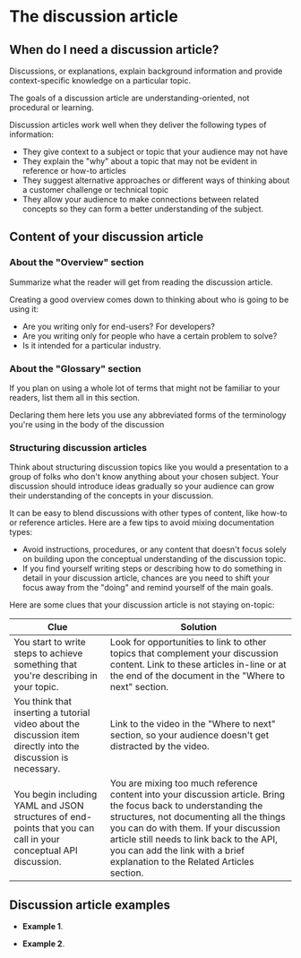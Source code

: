 # The discussion article

## When do I need a discussion article?

Discussions, or explanations, explain background information and provide context-specific knowledge on a particular topic.

The goals of a discussion article are understanding-oriented, not procedural or learning.

Discussion articles work well when they deliver the following types of information:

* They give context to a subject or topic that your audience may not have
* They explain the "why" about a topic that may not be evident in reference or how-to articles
* They suggest alternative approaches or different ways of thinking about a customer challenge or technical topic
* They allow your audience to make connections between related concepts so they can form a better understanding of the subject.

## Content of your discussion article

### About the "Overview" section

Summarize what the reader will get from reading the discussion article.

Creating a good overview comes down to thinking about who is going to be using it:

* Are you writing only for end-users? For developers?
* Are you writing only for people who have a certain problem to solve?
* Is it intended for a particular industry.

### About the "Glossary" section

If you plan on using a whole lot of terms that might not be familiar to your readers, list them all in this section.

Declaring them here lets you use any abbreviated forms of the terminology you're using in the body of the discussion

### Structuring discussion articles

Think about structuring discussion topics like you would a presentation to a group of folks who don't know anything about your chosen subject.
Your discussion should introduce ideas gradually so your audience can grow their understanding of the concepts in your discussion.

It can be easy to blend discussions with other types of content, like how-to or reference articles.
Here are a few tips to avoid mixing documentation types:

* Avoid instructions, procedures, or any content that doesn't focus solely on building upon the conceptual understanding of the discussion topic.
* If you find yourself writing steps or describing how to do something in detail in your discussion article, chances are you need to shift your focus away from the "doing" and remind yourself of the main goals.

Here are some clues that your discussion article is not staying on-topic:

| Clue | Solution |
|-----------------------------------------------------------------------------------------------------------------|------------------------------------------------------------------------------------------------------------------------------------------------------------------------------------------------------------------------------------------------------------------------------------------------------------------------------------|
| You start to write steps to achieve something that you're describing in your topic. | Look for opportunities to link to other topics that complement your discussion content. Link to these articles in-line or at the end of the document in the "Where to next" section. |
| You think that inserting a tutorial video about the discussion item directly into the discussion is necessary. | Link to the video in the "Where to next" section, so your audience doesn't get distracted by the video. |
| You begin including YAML and JSON structures of end-points that you can call in your conceptual API discussion. | You are mixing too much reference content into your discussion article. Bring the focus back to understanding the structures, not documenting all the things you can do with them. If your discussion article still needs to link back to the API, you can add the link with a brief explanation to the Related Articles section.  |

## Discussion article examples

* **Example 1**.

* **Example 2**.
